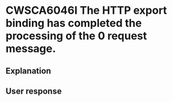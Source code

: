# CWSCA6046I The HTTP export binding has completed the processing of the 0 request message.

## Explanation

## User response